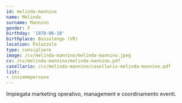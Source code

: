```yaml
---
id: melinda-mannino
name: Melinda
surname: Mannino
gender: F
birthday: '1970-06-10'
birthplace: Bussolengo (VR)
location: Palazzolo
type: consigliere
image: /cv/melinda-mannino/melinda-mannino.jpeg
cv: /cv/melinda-mannino/melinda-mannino.pdf
casellario: /cv/melinda-mannino/casellario-melinda-mannino.pdf
list:
- insiemepersona
---
```


Impiegata marketing operativo, management e coordinamento eventi.